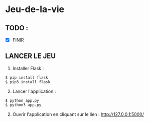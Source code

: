 # Jeu-de-la-vie

## TODO :

- [X] FINIR

## LANCER LE JEU 

1) Installer Flask : 
```
$ pip install flask 
$ pip3 install flask
```
2) Lancer l'application : 
```
$ python app.py 
$ python3 app.py
```
2) Ouvrir l'application en cliquant sur le lien : http://127.0.0.1:5000/ 
